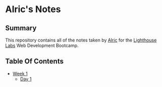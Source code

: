 # Alric's Notes
## Summary
This repository contains all of the notes taken by [Alric](https://github.com/alricf) for the [Lighthouse Labs](https://www.lighthouselabs.ca/) Web Development Bootcamp.

## Table Of Contents
* [Week 1](/Week_1)
  * [Day 1](/Week_1/Day_1)
